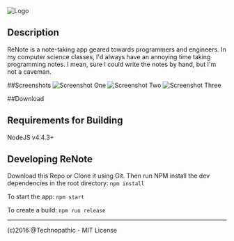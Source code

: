 ![Logo](http://h4z.it/Image/459293_ReNoteBanner.png)

## Description
ReNote is a note-taking app geared towards programmers and engineers. In my computer science classes, I'd always have an annoying time taking programming notes. I mean, sure I could write the notes by hand, but I'm not a caveman.

##Screenshots
![Screenshot One](http://h4z.it/Image/1cfe9a_ScreenOne.PNG "Screenshot One")
![Screenshot Two](http://h4z.it/Image/219a52_ScreenTwo.PNG "Screenshot Two")
![Screenshot Three](http://h4z.it/Image/a4dbdf_Screen3.PNG "Screenshot Three")

##Download

## Requirements for Building
NodeJS v4.4.3+

## Developing ReNote
Download this Repo or Clone it using Git. Then run NPM install the dev dependencies in the root directory:
`npm install`

To start the app:
`npm start`

To create a build:
`npm run release`

---

(c)2016 @Technopathic - MIT License
